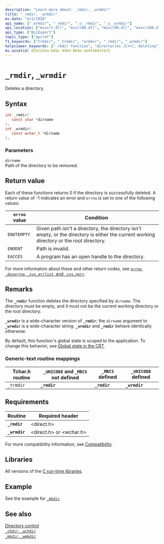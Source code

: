 ```yaml
---
description: "Learn more about: _rmdir, _wrmdir"
title: "_rmdir, _wrmdir"
ms.date: "4/2/2020"
api_name: ["_wrmdir", "_rmdir", "_o__rmdir", "_o__wrmdir"]
api_location: ["msvcrt.dll", "msvcr80.dll", "msvcr90.dll", "msvcr100.dll", "msvcr100_clr0400.dll", "msvcr110.dll", "msvcr110_clr0400.dll", "msvcr120.dll", "msvcr120_clr0400.dll", "ucrtbase.dll", "api-ms-win-crt-filesystem-l1-1-0.dll"]
api_type: ["DLLExport"]
topic_type: ["apiref"]
f1_keywords: ["trmdir", "_trmdir", "wrmdir", "_rmdir", "_wrmdir"]
helpviewer_keywords: ["_rmdir function", "directories [C++], deleting", "rmdir function", "directories [C++], removing", "trmdir function", "_trmdir function", "_wrmdir function", "wrmdir function"]
ms.assetid: 652c2a5a-b0ac-4493-864e-1edf484333c5
---
```

# `_rmdir`, `_wrmdir`

Deletes a directory.

## Syntax

```C
int _rmdir(
   const char *dirname
);
int _wrmdir(
   const wchar_t *dirname
);
```

### Parameters

*`dirname`*\
Path of the directory to be removed.

## Return value

Each of these functions returns 0 if the directory is successfully deleted. A return value of -1 indicates an error and `errno` is set to one of the following values:

| `errno` value | Condition |
|---|---|
| `ENOTEMPTY` | Given path isn't a directory, the directory isn't empty, or the directory is either the current working directory or the root directory. |
| `ENOENT` | Path is invalid. |
| `EACCES` | A program has an open handle to the directory. |

For more information about these and other return codes, see [`errno`, `_doserrno`, `_sys_errlist`, and `_sys_nerr`](../errno-doserrno-sys-errlist-and-sys-nerr.md).

## Remarks

The **`_rmdir`** function deletes the directory specified by *`dirname`*. The directory must be empty, and it must not be the current working directory or the root directory.

**`_wrmdir`** is a wide-character version of **`_rmdir`**; the *`dirname`* argument to **`_wrmdir`** is a wide-character string. **`_wrmdir`** and **`_rmdir`** behave identically otherwise.

By default, this function's global state is scoped to the application. To change this behavior, see [Global state in the CRT](../global-state.md).

### Generic-text routine mappings

| Tchar.h routine | `_UNICODE` and `_MBCS` not defined | `_MBCS` defined | `_UNICODE` defined |
|---|---|---|---|
| `_trmdir` | **`_rmdir`** | **`_rmdir`** | **`_wrmdir`** |

## Requirements

| Routine | Required header |
|---|---|
| **`_rmdir`** | \<direct.h> |
| **`_wrmdir`** | \<direct.h> or \<wchar.h> |

For more compatibility information, see [Compatibility](../compatibility.md).

## Libraries

All versions of the [C run-time libraries](../crt-library-features.md).

## Example

See the example for [`_mkdir`](mkdir-wmkdir.md).

## See also

[Directory control](../directory-control.md)\
[`_chdir`, `_wchdir`](chdir-wchdir.md)\
[`_mkdir`, `_wmkdir`](mkdir-wmkdir.md)
